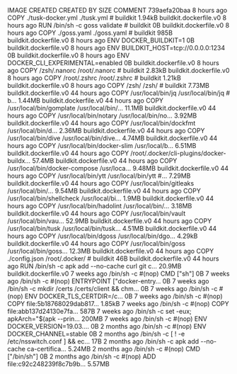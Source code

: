 IMAGE               CREATED             CREATED BY                                      SIZE                COMMENT
739aefa20baa        8 hours ago         COPY ./tusk-docker.yml ./tusk.yml # buildkit    1.94kB              buildkit.dockerfile.v0
<missing>           8 hours ago         RUN /bin/sh -c goss validate # buildkit         0B                  buildkit.dockerfile.v0
<missing>           8 hours ago         COPY ./goss.yaml ./goss.yaml # buildkit         985B                buildkit.dockerfile.v0
<missing>           8 hours ago         ENV DOCKER_BUILDKIT=1                           0B                  buildkit.dockerfile.v0
<missing>           8 hours ago         ENV BUILDKIT_HOST=tcp://0.0.0.0:1234            0B                  buildkit.dockerfile.v0
<missing>           8 hours ago         ENV DOCKER_CLI_EXPERIMENTAL=enabled             0B                  buildkit.dockerfile.v0
<missing>           8 hours ago         COPY /zsh/.nanorc /root/.nanorc # buildkit      2.83kB              buildkit.dockerfile.v0
<missing>           8 hours ago         COPY /root/.zshrc /root/.zshrc # buildkit       1.21kB              buildkit.dockerfile.v0
<missing>           8 hours ago         COPY /zsh/ /zsh/ # buildkit                     7.73MB              buildkit.dockerfile.v0
<missing>           44 hours ago        COPY /usr/local/bin/jq /usr/local/bin/jq # b…   1.44MB              buildkit.dockerfile.v0
<missing>           44 hours ago        COPY /usr/local/bin/gomplate /usr/local/bin/…   11.1MB              buildkit.dockerfile.v0
<missing>           44 hours ago        COPY /usr/local/bin/notary /usr/local/bin/no…   3.92MB              buildkit.dockerfile.v0
<missing>           44 hours ago        COPY /usr/local/bin/dockfmt /usr/local/bin/d…   2.36MB              buildkit.dockerfile.v0
<missing>           44 hours ago        COPY /usr/local/bin/dive /usr/local/bin/dive…   4.74MB              buildkit.dockerfile.v0
<missing>           44 hours ago        COPY /usr/local/bin/docker-slim /usr/local/b…   6.51MB              buildkit.dockerfile.v0
<missing>           44 hours ago        COPY /root/.docker/cli-plugins/docker-buildx…   57.4MB              buildkit.dockerfile.v0
<missing>           44 hours ago        COPY /usr/local/bin/docker-compose /usr/loca…   9.48MB              buildkit.dockerfile.v0
<missing>           44 hours ago        COPY /usr/local/bin/ytt /usr/local/bin/ytt #…   7.29MB              buildkit.dockerfile.v0
<missing>           44 hours ago        COPY /usr/local/bin/gitleaks /usr/local/bin/…   9.54MB              buildkit.dockerfile.v0
<missing>           44 hours ago        COPY /usr/local/bin/shellcheck /usr/local/bi…   1.9MB               buildkit.dockerfile.v0
<missing>           44 hours ago        COPY /usr/local/bin/hadolint /usr/local/bin/…   3.18MB              buildkit.dockerfile.v0
<missing>           44 hours ago        COPY /usr/local/bin/vault /usr/local/bin/vau…   52.9MB              buildkit.dockerfile.v0
<missing>           44 hours ago        COPY /usr/local/bin/tusk /usr/local/bin/tusk…   4.51MB              buildkit.dockerfile.v0
<missing>           44 hours ago        COPY /usr/local/bin/dgoss /usr/local/bin/dgo…   4.29kB              buildkit.dockerfile.v0
<missing>           44 hours ago        COPY /usr/local/bin/goss /usr/local/bin/goss…   12.3MB              buildkit.dockerfile.v0
<missing>           44 hours ago        COPY ./config.json /root/.docker/ # buildkit    46B                 buildkit.dockerfile.v0
<missing>           44 hours ago        RUN /bin/sh -c apk add --no-cache curl git c…   20.9MB              buildkit.dockerfile.v0
<missing>           7 weeks ago         /bin/sh -c #(nop)  CMD ["sh"]                   0B
<missing>           7 weeks ago         /bin/sh -c #(nop)  ENTRYPOINT ["docker-entry…   0B
<missing>           7 weeks ago         /bin/sh -c mkdir /certs /certs/client && chm…   0B
<missing>           7 weeks ago         /bin/sh -c #(nop)  ENV DOCKER_TLS_CERTDIR=/c…   0B
<missing>           7 weeks ago         /bin/sh -c #(nop) COPY file:5b18768029dab817…   1.85kB
<missing>           7 weeks ago         /bin/sh -c #(nop) COPY file:abb137d24130e7fa…   587B
<missing>           7 weeks ago         /bin/sh -c set -eux;   apkArch="$(apk --prin…   200MB
<missing>           7 weeks ago         /bin/sh -c #(nop)  ENV DOCKER_VERSION=19.03.…   0B
<missing>           2 months ago        /bin/sh -c #(nop)  ENV DOCKER_CHANNEL=stable    0B
<missing>           2 months ago        /bin/sh -c [ ! -e /etc/nsswitch.conf ] && ec…   17B
<missing>           2 months ago        /bin/sh -c apk add --no-cache   ca-certifica…   5.24MB
<missing>           2 months ago        /bin/sh -c #(nop)  CMD ["/bin/sh"]              0B
<missing>           2 months ago        /bin/sh -c #(nop) ADD file:c92c248239f8c7b9b…   5.57MB
